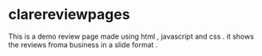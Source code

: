 # clarereviewpages
This is a demo review page made using html , javascript and css .
it shows the reviews froma business in a slide format .
